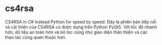 # cs4rsa
CS4RSA in C# instead Python for speed by speed.
Đây là phiên bản tiếp nối và cải thiện của CS4RSA cũ được dựng trên Python PyQt5.
Với tốc độ nhanh hơn, dữ liệu an toàn hơn và bộ lọc cũng như giao diện thân thiện và các thao tác cũng quen thuộc hơn.
